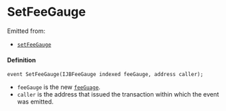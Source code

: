 # SetFeeGauge

Emitted from:

* [`setFeeGauge`](/docs/v4/deprecated/v2/contracts/or-payment-terminals/or-abstract/jbpayoutredemptionpaymentterminal/write/setfeegauge.md)

#### Definition

```
event SetFeeGauge(IJBFeeGauge indexed feeGauge, address caller);
```

* `feeGauge` is the new [`feeGuage`](/docs/v4/deprecated/v2/interfaces/ijbfeegauge.md).
* `caller` is the address that issued the transaction within which the event was emitted.
